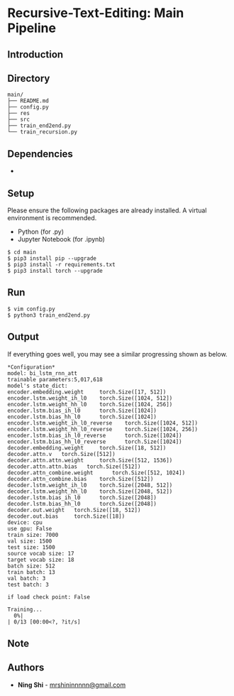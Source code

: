 # Recursive-Text-Editing: Main Pipeline


## Introduction


## Directory
```
main/
├── README.md
├── config.py
├── res
├── src
├── train_end2end.py
└── train_recursion.py
```


## Dependencies
+


## Setup
Please ensure the following packages are already installed. A virtual environment is recommended.
+ Python (for .py)
+ Jupyter Notebook (for .ipynb)

```
$ cd main
$ pip3 install pip --upgrade
$ pip3 install -r requirements.txt
$ pip3 install torch --upgrade
```

## Run
```
$ vim config.py
$ python3 train_end2end.py
```


## Output
If everything goes well, you may see a similar progressing shown as below.
```
*Configuration*
model: bi_lstm_rnn_att
trainable parameters:5,017,618
model's state_dict:
encoder.embedding.weight     torch.Size([17, 512])
encoder.lstm.weight_ih_l0    torch.Size([1024, 512])
encoder.lstm.weight_hh_l0    torch.Size([1024, 256])
encoder.lstm.bias_ih_l0      torch.Size([1024])
encoder.lstm.bias_hh_l0      torch.Size([1024])
encoder.lstm.weight_ih_l0_reverse    torch.Size([1024, 512])
encoder.lstm.weight_hh_l0_reverse    torch.Size([1024, 256])
encoder.lstm.bias_ih_l0_reverse      torch.Size([1024])
encoder.lstm.bias_hh_l0_reverse      torch.Size([1024])
decoder.embedding.weight     torch.Size([18, 512])
decoder.attn.v   torch.Size([512])
decoder.attn.attn.weight     torch.Size([512, 1536])
decoder.attn.attn.bias   torch.Size([512])
decoder.attn_combine.weight      torch.Size([512, 1024])
decoder.attn_combine.bias    torch.Size([512])
decoder.lstm.weight_ih_l0    torch.Size([2048, 512])
decoder.lstm.weight_hh_l0    torch.Size([2048, 512])
decoder.lstm.bias_ih_l0      torch.Size([2048])
decoder.lstm.bias_hh_l0      torch.Size([2048])
decoder.out.weight   torch.Size([18, 512])
decoder.out.bias     torch.Size([18])
device: cpu
use gpu: False
train size: 7000
val size: 1500
test size: 1500
source vocab size: 17
target vocab size: 18
batch size: 512
train batch: 13
val batch: 3
test batch: 3

if load check point: False

Training...
  0%|                                                                                                                                                         | 0/13 [00:00<?, ?it/s]
```


## Note


## Authors
* **Ning Shi** - mrshininnnnn@gmail.com